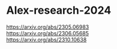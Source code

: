 # Alex-research-2024

https://arxiv.org/abs/2305.06983  
https://arxiv.org/abs/2306.05685  
https://arxiv.org/abs/2310.10638  
